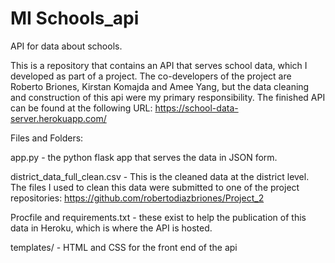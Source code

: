 # MI Schools_api
API for data about schools. 

This is a repository that contains an API that serves school data, which I developed as part of a project. The co-developers of the project are Roberto Briones, Kirstan Komajda
and Amee Yang, but the data cleaning and construction of this api were my primary responsibility. The finished API can be found at the following URL: https://school-data-server.herokuapp.com/ 

Files and Folders: 

app.py  - the python flask app that serves the data in JSON form. 

district_data_full_clean.csv - This is the cleaned data at the district level. The files I used to clean this data were submitted to one of the project repositories: 
https://github.com/robertodiazbriones/Project_2

Procfile and requirements.txt - these exist to help the publication of this data in Heroku, which is where the API is hosted. 

templates/ - HTML and CSS for the front end of the api

